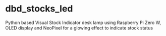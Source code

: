 # dbd_stocks_led
Python based Visual Stock Indicator desk lamp using Raspberry Pi Zero W, OLED display and NeoPixel for a glowing effect to indicate stock status
